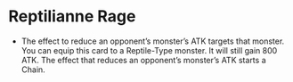 # Reptilianne Rage

*   The effect to reduce an opponent’s monster’s ATK targets that monster. You can equip this card to a Reptile-Type monster. It will still gain 800 ATK. The effect that reduces an opponent’s monster’s ATK starts a Chain.
